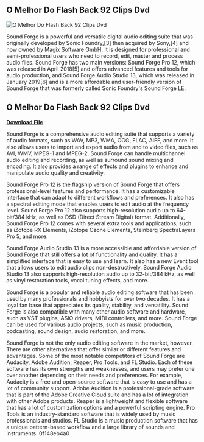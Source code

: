 ## O Melhor Do Flash Back 92 Clips Dvd

 
![O Melhor Do Flash Back 92 Clips Dvd](https://down-br.img.susercontent.com/file/c0461c4b7b92c62474ef24d2868d16a7)

 
Sound Forge is a powerful and versatile digital audio editing suite that was originally developed by Sonic Foundry,[3] then acquired by Sony,[4] and now owned by Magix Software GmbH. It is designed for professional and semi-professional users who need to record, edit, master and process audio files. Sound Forge has two main versions: Sound Forge Pro 12, which was released in April 2018[5] and offers advanced features and tools for audio production, and Sound Forge Audio Studio 13, which was released in January 2019[6] and is a more affordable and user-friendly version of Sound Forge that was formerly called Sonic Foundry's Sound Forge LE.
 
## O Melhor Do Flash Back 92 Clips Dvd


[**Download File**](https://www.google.com/url?q=https%3A%2F%2Furluss.com%2F2tL2oA&sa=D&sntz=1&usg=AOvVaw17nM132O9H08h0RTqCaUB3)


Sound Forge is a comprehensive audio editing suite that supports a variety of audio formats, such as WAV, MP3, WMA, OGG, FLAC, AIFF, and more. It also allows users to import and export audio from and to video files, such as AVI, WMV, MPEG-1 and MPEG-2. Sound Forge can handle multichannel audio editing and recording, as well as surround sound mixing and encoding. It also provides a range of effects and plugins to enhance and manipulate audio quality and creativity.
  
Sound Forge Pro 12 is the flagship version of Sound Forge that offers professional-level features and performance. It has a customizable interface that can adapt to different workflows and preferences. It also has a spectral editing mode that enables users to edit audio at the frequency level. Sound Forge Pro 12 also supports high-resolution audio up to 64-bit/384 kHz, as well as DSD (Direct Stream Digital) format. Additionally, Sound Forge Pro 12 comes with several extra tools and applications, such as iZotope RX Elements, iZotope Ozone Elements, Steinberg SpectraLayers Pro 5, and more.
  
Sound Forge Audio Studio 13 is a more accessible and affordable version of Sound Forge that still offers a lot of functionality and quality. It has a simplified interface that is easy to use and learn. It also has a new Event tool that allows users to edit audio clips non-destructively. Sound Forge Audio Studio 13 also supports high-resolution audio up to 32-bit/384 kHz, as well as vinyl restoration tools, vocal tuning effects, and more.

Sound Forge is a popular and reliable audio editing software that has been used by many professionals and hobbyists for over two decades. It has a loyal fan base that appreciates its quality, stability, and versatility. Sound Forge is also compatible with many other audio software and hardware, such as VST plugins, ASIO drivers, MIDI controllers, and more. Sound Forge can be used for various audio projects, such as music production, podcasting, sound design, audio restoration, and more.
  
Sound Forge is not the only audio editing software in the market, however. There are other alternatives that offer similar or different features and advantages. Some of the most notable competitors of Sound Forge are Audacity, Adobe Audition, Reaper, Pro Tools, and FL Studio. Each of these software has its own strengths and weaknesses, and users may prefer one over another depending on their needs and preferences. For example, Audacity is a free and open-source software that is easy to use and has a lot of community support. Adobe Audition is a professional-grade software that is part of the Adobe Creative Cloud suite and has a lot of integration with other Adobe products. Reaper is a lightweight and flexible software that has a lot of customization options and a powerful scripting engine. Pro Tools is an industry-standard software that is widely used by music professionals and studios. FL Studio is a music production software that has a unique pattern-based workflow and a large library of sounds and instruments.
 0f148eb4a0
